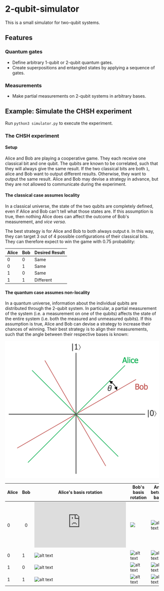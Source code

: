 # 2-qubit-simulator
This is a small simulator for two-qubit systems.

## Features
### Quantum gates
* Define arbitrary 1-qubit or 2-qubit quantum gates.
* Create superpositions and entangled states by applying a sequence of gates.

### Measurements
* Make partial measurements on 2-qubit systems in arbitrary bases.

## Example: Simulate the CHSH experiment
Run `python3 simulator.py` to execute the experiment.
### The CHSH experiment
#### Setup
Alice and Bob are playing a cooperative game. They each receive one classical
bit and one qubit. The qubits are known to be correlated, such that they will
always give the same result. If the two classical bits are both `1`, alice
and Bob want to output different results. Otherwise, they want to output
the same result. Alice and Bob may devise a strategy in advance, but they are
not allowed to communicate during the experiment.

#### The classical case assumes locality
In a classical universe, the state of the two qubits are completely defined,
even if Alice and Bob can't tell what those states are. If this assumption is
true, then nothing Alice does can affect the outcome of Bob's measurement, and
_vice versa_.

The best strategy is for Alice and Bob to both always output `0`. In this way,
they can target 3 out of 4 possible configurations of their classical bits.
They can therefore expect to win the game with 0.75 probability:

| Alice | Bob | Desired Result |
|-------|-----|----------------|
| 0     | 0   | Same           |
| 0     | 1   | Same           |
| 1     | 0   | Same           |
| 1     | 1   | Different      |

#### The quantum case assumes non-locality
In a quantum universe, information about the individual qubits are distributed
through the 2-qubit system. In particular, a partial measurement of the system 
(i.e. a measurement on one of the qubits) affects the state of the entire
system (i.e. both the measured and unmeasured qubits). If this assumption is
true, Alice and Bob can devise a strategy to increase their chances of winning.
Their best strategy is to align their measurements, such that the angle between
their respective bases is known:

![](./Measurements.png)

| Alice | Bob | Alice's basis rotation | Bob's basis rotation | Angle between bases | Probability of Same Result          |
|-------|-----|------------------------|----------------------|---------------------|-------------------------------------|
| $0$     | $$0$$   | ![alt text](https://latex.codecogs.com/gif.latex?0.0)                    | ![](https://latex.codecogs.com/gif.download?%5Cpi/8)                | ![alt text](https://latex.codecogs.com/gif.download?-%5Cpi/8)              | ![alt text](https://latex.codecogs.com/gif.download?cos%5E2%28-%5Cpi/8%29%5Capprox%200.85) |
| 0     | 1   | ![alt text](https://latex.codecogs.com/gif.download?0.0)                    | ![alt text](https://latex.codecogs.com/gif.download?-%5Cpi/8)               | ![alt text](https://latex.codecogs.com/gif.download?%5Cpi/8)               | ![alt text](https://latex.codecogs.com/gif.download?cos%5E2%28%5Cpi/8%29%5Capprox%200.85)  |
| 1     | 0   | ![alt text](https://latex.codecogs.com/gif.download?%5Cpi/4)                  | ![alt text](https://latex.codecogs.com/gif.download?%5Cpi/8)                | ![alt text](https://latex.codecogs.com/gif.download?-%5Cpi/8)              | ![alt text](https://latex.codecogs.com/gif.download?cos%5E2%28-%5Cpi/8%29%5Capprox%200.85) |
| 1     | 1   | ![alt text](https://latex.codecogs.com/gif.download?%5Cpi/4)                  | ![alt text](https://latex.codecogs.com/gif.download?-%5Cpi/8)               | ![alt text](https://latex.codecogs.com/gif.download?3%5Cpi/8)              | ![alt text](https://latex.codecogs.com/gif.download?cos%5E2%283%5Cpi/8%29%5Capprox%200.15) |

